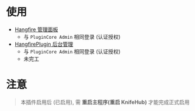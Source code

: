 




# 使用

- [Hangfire 管理面板](/hangfire)
  - 与 `PluginCore Admin` 相同登录 (认证授权)
- [HangfirePlugin 后台管理](/Plugins/HangfirePlugin)
  - 与 `PluginCore Admin` 相同登录 (认证授权)
  - 未完工


# 注意

> 本插件启用后 (已启用), 需 **重启主程序(重启 KnifeHub)** 才能完成正式启用


















<!-- Matomo Image Tracker-->
<img referrerpolicy="no-referrer-when-downgrade" src="https://matomo.moeci.com/matomo.php?idsite=2&amp;rec=1&amp;action_name=Plugins.HangfirePlugin-v0.1.0.README" style="border:0" alt="" />
<!-- End Matomo -->








